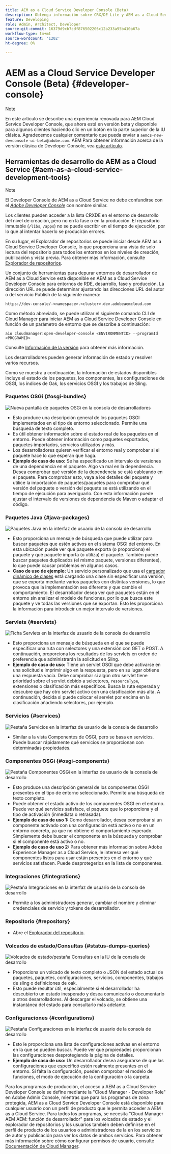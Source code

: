 ```yaml
---
title: AEM as a Cloud Service Developer Console (Beta)
description: Obtenga información sobre CRX/DE Lite y AEM as a Cloud Service Developer Console
feature: Developing
role: Admin, Architect, Developer
source-git-commit: 16379d9cb7cdf876502205c12a233a95b410a67a
workflow-type: tm+mt
source-wordcount: '1202'
ht-degree: 0%

---
```



# AEM as a Cloud Service Developer Console (Beta) {#developer-console}

>[!NOTE]
>
>En este artículo se describe una experiencia renovada para AEM Cloud Service Developer Console, que ahora está en versión beta y disponible para algunos clientes haciendo clic en un botón en la parte superior de la IU clásica. Agradecemos cualquier comentario que pueda enviar a `aemcs-new-devconsole-ui-beta@adobe.com`. AEM Para obtener información acerca de la versión clásica de Developer Console, vea [este artículo](/help/implementing/developing/introduction/development-guidelines.md#crxde-lite-and-developer-console).

## Herramientas de desarrollo de AEM as a Cloud Service {#aem-as-a-cloud-service-development-tools}

>[!NOTE]
>El Developer Console de AEM as a Cloud Service no debe confundirse con el [*Adobe Developer Console*](https://developer.adobe.com/developer-console/) con nombre similar.
>

Los clientes pueden acceder a la lista CRXDE en el entorno de desarrollo del nivel de creación, pero no en la fase o en la producción. El repositorio inmutable (`/libs`, `/apps`) no se puede escribir en el tiempo de ejecución, por lo que al intentar hacerlo se producirán errores.

En su lugar, el Explorador de repositorios se puede iniciar desde AEM as a Cloud Service Developer Console, lo que proporciona una vista de solo lectura del repositorio para todos los entornos en los niveles de creación, publicación y vista previa. Para obtener más información, consulte [Explorador de repositorios](/help/implementing/developing/tools/repository-browser.md).

Un conjunto de herramientas para depurar entornos de desarrollador de AEM as a Cloud Service está disponible en AEM as a Cloud Service Developer Console para entornos de RDE, desarrollo, fase y producción. La dirección URL se puede determinar ajustando las direcciones URL del autor o del servicio Publish de la siguiente manera:

`https://dev-console/-<namespace>.<cluster>.dev.adobeaemcloud.com`

Como método abreviado, se puede utilizar el siguiente comando CLI de Cloud Manager para iniciar AEM as a Cloud Service Developer Console en función de un parámetro de entorno que se describe a continuación:

`aio cloudmanager:open-developer-console <ENVIRONMENTID> --programId <PROGRAMID>`

Consulte [Información de la versión](/help/release-notes/home.md) para obtener más información.

Los desarrolladores pueden generar información de estado y resolver varios recursos.

Como se muestra a continuación, la información de estados disponibles incluye el estado de los paquetes, los componentes, las configuraciones de OSGI, los índices de Oak, los servicios OSGI y los trabajos de Sling.

### Paquetes OSGi {#osgi-bundles}

![Nueva pantalla de paquetes OSGi en la consola de desarrolladores](/help/implementing/developing/introduction/assets/osgi-bundles.png)

* Esto produce una descripción general de los paquetes OSGI implementados en el tipo de entorno seleccionado. Permite una búsqueda de texto completo.
* Es útil obtener información sobre el estado real de los paquetes en el entorno. Puede obtener información como paquetes exportados, paquetes importados, servicios utilizados y más.
* Los desarrolladores quieren verificar el entorno real y comprobar si el paquete hace lo que esperan que haga.
* **Ejemplo de caso de uso:** Se ha especificado un intervalo de versiones de una dependencia en el paquete. Algo va mal en la dependencia. Desea comprobar qué versión de la dependencia se está cableando en el paquete. Para comprobar esto, vaya a los detalles del paquete y utilice la importación de paquetes/paquetes para comprobar qué versión del paquete o versión del paquete se está utilizando en el tiempo de ejecución para averiguarlo. Con esta información puede ajustar el intervalo de versiones de dependencia de Maven o adaptar el código.

### Paquetes Java {#java-packages}

![Paquetes Java en la interfaz de usuario de la consola de desarrollo](/help/implementing/developing/introduction/assets/java-packages-dev-console-ui.png)

* Esto proporciona un mensaje de búsqueda que puede utilizar para buscar paquetes que estén activos en el sistema OSGI del entorno. En esta ubicación puede ver qué paquete exporta (o proporciona) el paquete y qué paquete importa (o utiliza) el paquete. También puede buscar paquetes duplicados (el mismo paquete, versiones diferentes), lo que puede causar problemas en algunos casos.
* **Caso de uso de ejemplo:** Un servicio personalizado que usa el [cargador dinámico de clases](https://sling.apache.org/apidocs/sling9/org/apache/sling/commons/classloader/DynamicClassLoaderManager.html) está cargando una clase sin especificar una versión, que se exporta mediante varios paquetes con distintas versiones, lo que provoca que la implementación sea diferente y que cambie el comportamiento. El desarrollador desea ver qué paquetes están en el entorno sin analizar el modelo de funciones, por lo que busca este paquete y ve todas las versiones que se exportan. Esto les proporciona la información para introducir un mejor intervalo de versiones.

### Servlets {#servlets}

![Ficha Servlets en la interfaz de usuario de la consola de desarrollo](/help/implementing/developing/introduction/assets/servlets-dev-console-ui.png)

* Esto proporciona un mensaje de búsqueda en el que se puede especificar una ruta con selectores y una extensión con GET o POST. A continuación, proporciona los resultados de los servlets en orden de preferencia que administrarán la solicitud en Sling.
* **Ejemplo de caso de uso:** Tiene un servlet OSGI que debe activarse en una solicitud e imprimir algo en la respuesta, pero en su lugar obtiene una respuesta vacía. Debe comprobar si algún otro servlet tiene prioridad sobre el servlet debido a selectores, `resourceType`, extensiones o clasificación más específicos. Busca la ruta esperada y descubre que hay otro servlet activo con una clasificación más alta. A continuación, decida si puede colocar el servlet por encima en la clasificación añadiendo selectores, por ejemplo.

### Servicios {#services}

![Pestaña Servicios en la interfaz de usuario de la consola de desarrollo](/help/implementing/developing/introduction/assets/services-dev-console.png)

* Similar a la vista Componentes de OSGI, pero se basa en servicios. Puede buscar rápidamente qué servicios se proporcionan con determinadas propiedades.

### Componentes OSGi {#osgi-components}

![Pestaña Componentes OSGi en la interfaz de usuario de la consola de desarrollo](/help/implementing/developing/introduction/assets/osgi-components-dev-console.png)

* Esto produce una descripción general de los componentes OSGI presentes en el tipo de entorno seleccionado. Permite una búsqueda de texto completo.
* Puede obtener el estado activo de los componentes OSGI en el entorno. Puede ver qué servicios satisface, el paquete que lo proporciona y el tipo de activación (inmediata o retrasada).
* **Ejemplo de caso de uso 1:** Como desarrollador, desea comprobar si un componente activado con una configuración está activo o no en un entorno concreto, ya que no obtiene el comportamiento esperado. Simplemente debe buscar el componente en la búsqueda y comprobar si el componente está activo o no.
* **Ejemplo de caso de uso 2:** Para obtener más información sobre Adobe Experience Manager as a Cloud Service, le interesa ver qué componentes listos para usar están presentes en el entorno y qué servicios satisfacen. Puede desprotegerlos en la lista de componentes.

### Integraciones {#integrations}

![Pestaña Integraciones en la interfaz de usuario de la consola de desarrollo](/help/implementing/developing/introduction/assets/integrations-dev-console-ui.png)

* Permite a los administradores generar, cambiar el nombre y eliminar credenciales de servicio y tokens de desarrollador.

### Repositorio {#repository}

* Abre el [Explorador del repositorio](/help/implementing/developing/tools/repository-browser.md).

### Volcados de estado/Consultas {#status-dumps-queries}

![Volcados de estado/pestaña Consultas en la IU de la consola de desarrollo](/help/implementing/developing/introduction/assets/status-dumps-queries.png)

* Proporciona un volcado de texto completo o JSON del estado actual de paquetes, paquetes, configuraciones, servicios, componentes, trabajos de sling o definiciones de oak.
* Esto puede resultar útil, especialmente si el desarrollador ha descubierto un estado inesperado y desea comunicarlo o documentarlo a otros desarrolladores. Al descargar el volcado, se obtiene una instantánea del estado para consultarlo más adelante.

### Configuraciones {#configurations}

![Pestaña Configuraciones en la interfaz de usuario de la consola de desarrollo](/help/implementing/developing/introduction/assets/configurations-dev-console.png)

* Esto le proporciona una lista de configuraciones activas en el entorno en la que se pueden buscar. Puede ver qué propiedades proporcionan las configuraciones desprotegiendo la página de detalles.
* **Ejemplo de caso de uso:** Un desarrollador desea asegurarse de que las configuraciones que especificó estén realmente presentes en el entorno. Si falta la configuración, pueden comprobar el modelo de funciones, el modo de ejecución de la configuración o la carpeta.

Para los programas de producción, el acceso a AEM as a Cloud Service Developer Console se define mediante la &quot;Cloud Manager - Developer Role&quot; en Adobe Admin Console, mientras que para los programas de zona protegida, AEM as a Cloud Service Developer Console está disponible para cualquier usuario con un perfil de producto que le permita acceder a AEM as a Cloud Service. Para todos los programas, se necesita &quot;Cloud Manager AEM AEM: función de desarrollador&quot; para los volcados de estado y el explorador de repositorios y los usuarios también deben definirse en el perfil de producto de los usuarios o administradores de la en los servicios de autor y publicación para ver los datos de ambos servicios. Para obtener más información sobre cómo configurar permisos de usuario, consulte [Documentación de Cloud Manager](https://experienceleague.adobe.com/docs/experience-manager-cloud-manager/using/requirements/setting-up-users-and-roles.html).